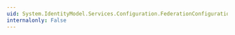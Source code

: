 ```yaml
---
uid: System.IdentityModel.Services.Configuration.FederationConfiguration.CookieHandler
internalonly: False
---
```

